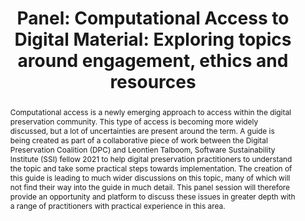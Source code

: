 ---
abstract: Computational access is a newly emerging approach to access within the digital
  preservation community. This type of access is becoming more widely discussed, but
  a lot of uncertainties are present around the term. A guide is being created as
  part of a collaborative piece of work between the Digital Preservation Coalition
  (DPC) and Leontien Talboom, Software Sustainability Institute (SSI) fellow 2021
  to help digital preservation practitioners to understand the topic and take some
  practical steps towards implementation. The creation of this guide is leading to
  much wider discussions on this topic, many of which will not find their way into
  the guide in much detail. This panel session will therefore provide an opportunity
  and platform to discuss these issues in greater depth with a range of practitioners
  with practical experience in this area.
creators:
- Talboom, Leontien
date: null
document_url: https://az659834.vo.msecnd.net/eventsairwesteuprod/production-inconference-public/7129a966814445a085c2b6a58da91ecf
grand_parent: iPRES
institutions:
- University College London & The National Archives Uk
keywords:
- computational access
- computational methods
landing_page_url: null
language: eng
layout: publication
license: CC-BY 4.0 International
notes_url: null
parent: iPRES 2022
publication_type: panel
size: null
slides_url: null
source_name: iPRES
title: 'Panel: Computational Access to Digital Material: Exploring topics around engagement,
  ethics and resources'
year: 2022
---